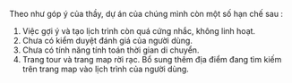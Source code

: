Theo như góp ý của thầy, dự án của chúng mình còn một số hạn chế sau : 
1. Việc gợi ý và tạo lịch trình còn quá cứng nhắc, không linh hoạt.
2. Chưa có kiểm duyệt đánh giá của người dùng.
3. Chưa có tính năng tính toán thời gian di chuyển.
4. Trang tour và trang map rời rạc. Bổ sung thêm địa điểm đang tìm kiếm trên trang map vào lịch trình của người dùng.
